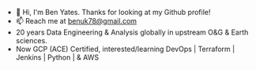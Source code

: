 - 👋 Hi, I'm Ben Yates. Thanks for looking at my Github profile!
- 📫 Reach me at benuk78@gmail.com
- 20 years Data Engineering & Analysis globally in upstream O&G & Earth sciences.
- Now GCP (ACE) Certified, interested/learning DevOps | Terraform | Jenkins | Python | & AWS


<!---
#- 👀 I’m interested in - many many things. IT, coding, DevOps. Some popular physics, astronomy, car repairs are fun. Psychology. Earth history. Bit of philosophy.
#- 🌱 I’m currently learning GCP.
#- 💞️ I’m looking to collaborate on - nothing ATM. Throwing myself in head first into learning more.
BenUK78/BenUK78 is a ✨ special ✨ repository because its `README.md` (this file) appears on your GitHub profile.
You can click the Preview link to take a look at your changes.
--->

